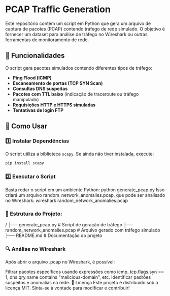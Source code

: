 # PCAP Traffic Generation

Este repositório contém um script em Python que gera um arquivo de captura de pacotes (PCAP) contendo tráfego de rede simulado. O objetivo é fornecer um dataset para análise de tráfego no Wireshark ou outras ferramentas de monitoramento de rede.

## 📌 Funcionalidades
O script gera pacotes simulados contendo diferentes tipos de tráfego:
- **Ping Flood (ICMP)**
- **Escaneamento de portas (TCP SYN Scan)**
- **Consultas DNS suspeitas**
- **Pacotes com TTL baixo** (indicação de traceroute ou tráfego manipulado)
- **Requisições HTTP e HTTPS simuladas**
- **Tentativas de login FTP**

## 🚀 Como Usar

### 1️⃣ Instalar Dependências
O script utiliza a biblioteca `scapy`. Se ainda não tiver instalada, execute:
```bash
pip install scapy
````

### 2️⃣ Executar o Script

Basta rodar o script em um ambiente Python:
python generate_pcap.py
Isso criará um arquivo random_network_anomalies.pcap, que pode ser analisado no Wireshark:
wireshark random_network_anomalies.pcap


### 📂 Estrutura do Projeto:

/
├── generate_pcap.py  # Script de geração de tráfego
├── random_network_anomalies.pcap  # Arquivo gerado com tráfego simulado
├── README.md  # Documentação do projeto

### 🔍 Análise no Wireshark
Após abrir o arquivo .pcap no Wireshark, é possível:

Filtrar pacotes específicos usando expressões como icmp, tcp.flags.syn == 1, dns.qry.name contains "malicious-domain", etc.
Identificar padrões suspeitos e anomalias na rede.
📜 Licença
Este projeto é distribuído sob a licença MIT. Sinta-se à vontade para modificar e contribuir!
